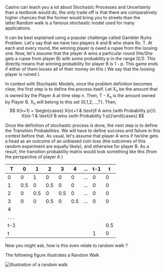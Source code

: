 Casino can teach you a lot about Stochastic Processes and Uncertainty than a textbook would do, the only trade off is that there are comparatively higher chances that the former would bring you to streets than the latter.Random walk is a famous stochastic model used for many applications.

It can be best explained using a popular challenge called Gambler Ruins Problem. Let's say that we have two players A and B who share Rs. T.  At each and every round, the winning player is owed a rupee from the loosing one. Now, let's assume that the player A wins a particular round (He/She gets a rupee from player B) with some probability p in the range (0,1). This directly means that winning probability for player B is 1 - p. This game ends if either of them looses all of their money on this ( We say that the loosing player is ruined ). 

In context with Stochastic Models, once the problem definition becomes clear, the first step is to define the process itself. Let X<sub>n</sub> be the amount that is owned by the Player A at time step n. Then, T - X<sub>n</sub> is the amount owned by Player B. X<sub>n</sub> will belong to this set {0,1,2,...,T}. Then, $$ X(n+1) = \begin{cases} X(n)+1 & \text{if A wins (with Probability p)}\\ X(n)-1 & \text{if B wins (with Probability 1-p)}\end{cases} $$


Once the definition of stochastic process is done, the next step is to define the Transition Probabilities. We will have to define success and failure in this context before that. As usual, let's assume that player A wins if he/she gets a head as an outcome of an unbiased coin toss (the outcomes of this random experiment are equally likely), and otherwise for player B. As a result, the transition probability matrix would look something like this (from the perspective of player A )

| T     | 0   | 1   | 2   | 3   | 4   | ... | t-1 | t   |
|-------|-----|-----|-----|-----|-----|-----|-----|-----|
| 0     | 0   | 1   | 0   | 0   | 0   | ... | 0   | 0   |
| 1     | 0.5 | 0   | 0.5 | 0   | 0   | ... | 0   | 0   |
| 2     | 0   | 0.5 | 0   | 0.5 | 0   | ... | 0   | 0   |
| 3     | 0   | 0   | 0.5 | 0   | 0.5 | ... | 0   | 0   |
| 4     |     |     |     |     |     |     |     |     |
| . . . |     |     |     |     |     |     |     |     |
| t-1   |     |     |     |     |     |     |     | 0.5 |
| t     |     |     |     |     |     |     | 1   | 0   |

Now you might ask, how is this even relate to random walk ? 


The following figure illustrates a Random Walk

![Illustration of a random walk](https://web.mit.edu/8.334/www/grades/projects/projects17/OscarMickelin/randomWalk.gif)

